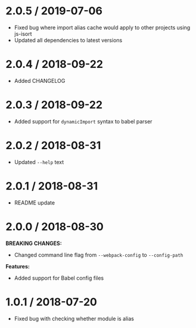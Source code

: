 2.0.5 / 2019-07-06
==================

* Fixed bug where import alias cache would apply to other projects using js-isort
* Updated all dependencies to latest versions

2.0.4 / 2018-09-22
==================

* Added CHANGELOG

2.0.3 / 2018-09-22
==================

* Added support for `dynamicImport` syntax to babel parser

2.0.2 / 2018-08-31
==================

* Updated `--help` text

2.0.1 / 2018-08-31
==================

* README update

2.0.0 / 2018-08-30
==================

**BREAKING CHANGES:**

* Changed command line flag from `--webpack-config` to `--config-path`

**Features:**

* Added support for Babel config files

1.0.1 / 2018-07-20
==================

* Fixed bug with checking whether module is alias
